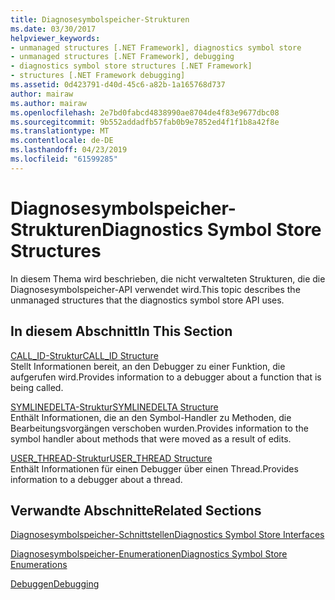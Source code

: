 ```yaml
---
title: Diagnosesymbolspeicher-Strukturen
ms.date: 03/30/2017
helpviewer_keywords:
- unmanaged structures [.NET Framework], diagnostics symbol store
- unmanaged structures [.NET Framework], debugging
- diagnostics symbol store structures [.NET Framework]
- structures [.NET Framework debugging]
ms.assetid: 0d423791-d40d-45c6-a82b-1a165768d737
author: mairaw
ms.author: mairaw
ms.openlocfilehash: 2e7bd0fabcd4838990ae8704de4f83e9677dbc08
ms.sourcegitcommit: 9b552addadfb57fab0b9e7852ed4f1f1b8a42f8e
ms.translationtype: MT
ms.contentlocale: de-DE
ms.lasthandoff: 04/23/2019
ms.locfileid: "61599285"
---
```

# <a name="diagnostics-symbol-store-structures"></a><span data-ttu-id="8350d-102">Diagnosesymbolspeicher-Strukturen</span><span class="sxs-lookup"><span data-stu-id="8350d-102">Diagnostics Symbol Store Structures</span></span>
<span data-ttu-id="8350d-103">In diesem Thema wird beschrieben, die nicht verwalteten Strukturen, die die Diagnosesymbolspeicher-API verwendet wird.</span><span class="sxs-lookup"><span data-stu-id="8350d-103">This topic describes the unmanaged structures that the diagnostics symbol store API uses.</span></span>  
  
## <a name="in-this-section"></a><span data-ttu-id="8350d-104">In diesem Abschnitt</span><span class="sxs-lookup"><span data-stu-id="8350d-104">In This Section</span></span>  
 [<span data-ttu-id="8350d-105">CALL_ID-Struktur</span><span class="sxs-lookup"><span data-stu-id="8350d-105">CALL_ID Structure</span></span>](../../../../docs/framework/unmanaged-api/diagnostics/call-id-structure.md)  
 <span data-ttu-id="8350d-106">Stellt Informationen bereit, an den Debugger zu einer Funktion, die aufgerufen wird.</span><span class="sxs-lookup"><span data-stu-id="8350d-106">Provides information to a debugger about a function that is being called.</span></span>  
  
 [<span data-ttu-id="8350d-107">SYMLINEDELTA-Struktur</span><span class="sxs-lookup"><span data-stu-id="8350d-107">SYMLINEDELTA Structure</span></span>](../../../../docs/framework/unmanaged-api/diagnostics/symlinedelta-structure.md)  
 <span data-ttu-id="8350d-108">Enthält Informationen, die an den Symbol-Handler zu Methoden, die Bearbeitungsvorgängen verschoben wurden.</span><span class="sxs-lookup"><span data-stu-id="8350d-108">Provides information to the symbol handler about methods that were moved as a result of edits.</span></span>  
  
 [<span data-ttu-id="8350d-109">USER_THREAD-Struktur</span><span class="sxs-lookup"><span data-stu-id="8350d-109">USER_THREAD Structure</span></span>](../../../../docs/framework/unmanaged-api/diagnostics/user-thread-structure.md)  
 <span data-ttu-id="8350d-110">Enthält Informationen für einen Debugger über einen Thread.</span><span class="sxs-lookup"><span data-stu-id="8350d-110">Provides information to a debugger about a thread.</span></span>  
  
## <a name="related-sections"></a><span data-ttu-id="8350d-111">Verwandte Abschnitte</span><span class="sxs-lookup"><span data-stu-id="8350d-111">Related Sections</span></span>  
 [<span data-ttu-id="8350d-112">Diagnosesymbolspeicher-Schnittstellen</span><span class="sxs-lookup"><span data-stu-id="8350d-112">Diagnostics Symbol Store Interfaces</span></span>](../../../../docs/framework/unmanaged-api/diagnostics/diagnostics-symbol-store-interfaces.md)  
  
 [<span data-ttu-id="8350d-113">Diagnosesymbolspeicher-Enumerationen</span><span class="sxs-lookup"><span data-stu-id="8350d-113">Diagnostics Symbol Store Enumerations</span></span>](../../../../docs/framework/unmanaged-api/diagnostics/diagnostics-symbol-store-enumerations.md)  
  
 [<span data-ttu-id="8350d-114">Debuggen</span><span class="sxs-lookup"><span data-stu-id="8350d-114">Debugging</span></span>](../../../../docs/framework/unmanaged-api/debugging/index.md)
